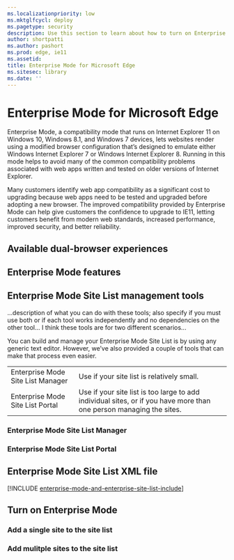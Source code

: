 ```yaml
---
ms.localizationpriority: low
ms.mktglfcycl: deploy
ms.pagetype: security
description: Use this section to learn about how to turn on Enterprise Mode.
author: shortpatti
ms.author: pashort
ms.prod: edge, ie11
ms.assetid: 
title: Enterprise Mode for Microsoft Edge
ms.sitesec: library
ms.date: ''
---
```


# Enterprise Mode for Microsoft Edge
Enterprise Mode, a compatibility mode that runs on Internet Explorer 11 on Windows 10, Windows 8.1, and Windows 7 devices, lets websites render using a modified browser configuration that’s designed to emulate either Windows Internet Explorer 7 or Windows Internet Explorer 8. Running in this mode helps to avoid many of the common compatibility problems associated with web apps written and tested on older versions of Internet Explorer.

Many customers identify web app compatibility as a significant cost to upgrading because web apps need to be tested and upgraded before adopting a new browser. The improved compatibility provided by Enterprise Mode can help give customers the confidence to upgrade to IE11, letting customers benefit from modern web standards, increased performance, improved security, and better reliability.

## Available dual-browser experiences


## Enterprise Mode features




## Enterprise Mode Site List management tools
...description of what you can do with these tools; also specify if you must use both or if each tool works independently and no dependencies on the other tool...  I think these tools are for two different scenarios...

You can build and manage your Enterprise Mode Site List is by using any generic text editor. However, we’ve also provided a couple of tools that can make that process even easier.

|  |  |
|---------|---------|
|Enterprise Mode Site List Manager     |Use if your site list is relatively small.          |
|Enterprise Mode Site List Portal     |Use if your site list is too large to add individual sites, or if you have more than one person managing the sites.         |

### Enterprise Mode Site List Manager


### Enterprise Mode Site List Portal



## Enterprise Mode Site List XML file
[!INCLUDE [enterprise-mode-and-enterprise-site-list-include](enterprise-mode-and-enterprise-site-list-include.md)]


## Turn on Enterprise Mode


### Add a single site to the site list


### Add mulitple sites to the site list


